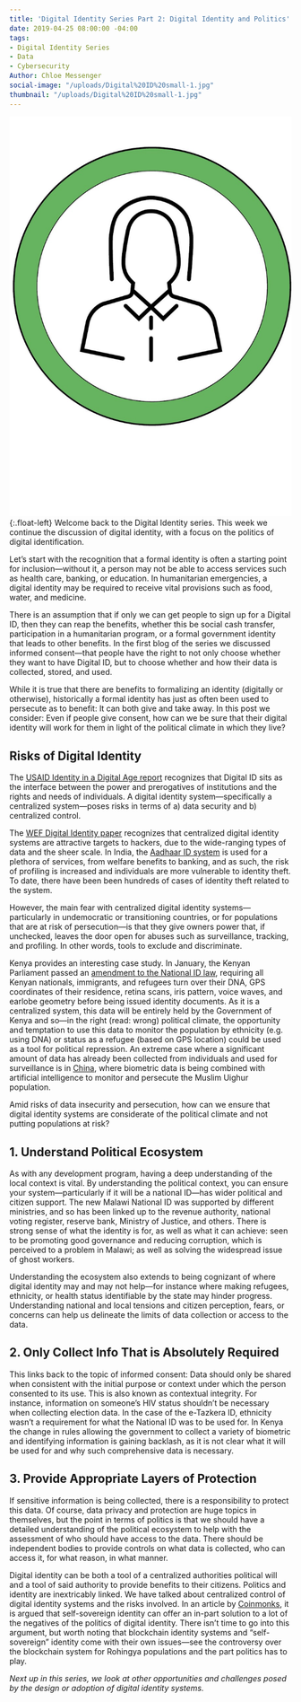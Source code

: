 ```yaml
---
title: 'Digital Identity Series Part 2: Digital Identity and Politics'
date: 2019-04-25 08:00:00 -04:00
tags:
- Digital Identity Series
- Data
- Cybersecurity
Author: Chloe Messenger
social-image: "/uploads/Digital%20ID%20small-1.jpg"
thumbnail: "/uploads/Digital%20ID%20small-1.jpg"
---
```


![Digital ID1.jpg](/uploads/Digital%20ID1.jpg){:.float-left} Welcome back to the Digital Identity series. This week we continue the discussion of digital identity, with a focus on the politics of digital identification.

Let’s start with the recognition that a formal identity is often a starting point for inclusion—without it, a person may not be able to access services such as health care, banking, or education. In humanitarian emergencies, a digital identity may be required to receive vital provisions such as food, water, and medicine.

<!--more-->

There is an assumption that if only we can get people to sign up for a Digital ID, then they can reap the benefits, whether this be social cash transfer, participation in a humanitarian program, or a formal government identity that leads to other benefits. In the first blog of the series we discussed informed consent—that people have the right to not only choose whether they want to have Digital ID, but to choose whether and how their data is collected, stored, and used.

While it is true that there are benefits to formalizing an identity (digitally or otherwise), historically a formal identity has just as often been used to persecute as to benefit: It can both give and take away. In this post we consider: Even if people give consent, how can we be sure that their digital identity will work for them in light of the political climate in which they live?

## Risks of Digital Identity

The [USAID Identity in a Digital Age report](https://www.usaid.gov/sites/default/files/documents/15396/IDENTITY_IN_A_DIGITAL_AGE.pdf) recognizes that Digital ID sits as the interface between the power and prerogatives of institutions and the rights and needs of individuals. A digital identity system—specifically a centralized system—poses risks in terms of a) data security and b) centralized control.

The [WEF Digital Identity paper](http://www3.weforum.org/docs/WEF_INSIGHT_REPORT_Digital%20Identity.pdf) recognizes that centralized digital identity systems are attractive targets to hackers, due to the wide-ranging types of data and the sheer scale. In India, the [Aadhaar ID system](https://www.washingtonpost.com/news/theworldpost/wp/2018/08/09/aadhaar/?utm_term=.66a8980fb621) is  used for a plethora of services, from welfare benefits to banking, and as such, the risk of profiling is increased and individuals are more vulnerable to identity theft. To date, there have been been hundreds of cases of identity theft related to the system.

However, the main fear with centralized digital identity systems—particularly in undemocratic or transitioning countries, or for populations that are at risk of persecution—is that they give owners power that, if unchecked, leaves the door open for abuses such as surveillance, tracking, and profiling. In other words, tools to exclude and discriminate. 

Kenya provides an interesting case study. In January, the Kenyan Parliament passed an [amendment to the National ID law](https://blog.mozilla.org/netpolicy/2019/02/08/kenya-government-mandates-dna-linked-national-id-without-data-protection-law/), requiring  all Kenyan nationals, immigrants, and refugees turn over their DNA, GPS coordinates of their residence, retina scans, iris pattern, voice waves, and earlobe geometry before being issued identity documents. As it is a centralized system, this data will be entirely held by the Government of Kenya and so—in the right (read: wrong) political climate, the opportunity and temptation to use this data to monitor the population by ethnicity (e.g. using DNA) or status as a refugee (based on GPS location) could be used as a tool for political repression. An extreme case where a significant amount of data has already been collected from individuals and used for surveillance is in [China](https://www.theguardian.com/news/2019/apr/11/china-hi-tech-war-on-muslim-minority-xinjiang-uighurs-surveillance-face-recognition), where biometric data is being combined with artificial intelligence to monitor and persecute the Muslim Uighur population.

Amid risks of data insecurity and persecution, how can we ensure that digital identity systems are considerate of the political climate and not putting populations at risk?

## 1. Understand Political Ecosystem

As with any development program, having a deep understanding of the local context is vital. By understanding the political context, you can ensure your system—particularly if it will be a national ID—has wider political and citizen support. The new Malawi National ID was supported by different ministries, and so has been linked up to the revenue authority, national voting register, reserve bank, Ministry of Justice, and others. There is strong sense of what the identity is for, as well as what it can achieve: seen to be promoting good governance and reducing corruption, which is perceived to a problem in Malawi; as well as solving the widespread issue of ghost workers.

Understanding the ecosystem also extends to being cognizant of where digital identity may and may not help—for instance where making refugees, ethnicity, or health status identifiable by the state may hinder progress. Understanding national and local tensions and citizen perception, fears, or concerns can help us delineate the limits of data collection or access to the data.

## 2. Only Collect Info That is Absolutely Required

This links back to the topic of informed consent: Data should only be shared when consistent with the initial purpose or context under which the person consented to its use. This is also known as contextual integrity. For instance, information on someone’s HIV status shouldn’t be necessary when collecting election data. In the case of the e-Tazkera ID, ethnicity wasn’t a requirement for what the National ID was to be used for. In Kenya the change in rules allowing the government to collect a variety of biometric and identifying information is gaining backlash, as it is not clear what it will be used for and why such comprehensive data is necessary.

## 3. Provide Appropriate Layers of Protection

If sensitive information is being collected, there is a responsibility to protect this data. Of course, data privacy and protection are huge topics in themselves, but the point in terms of politics is that we should have a detailed understanding of the political ecosystem to help with the assessment of who should have access to the data. There should be independent bodies to provide controls on what data is collected, who can access it, for what reason, in what manner.

Digital identity can be both a tool of a centralized authorities political will and a tool of said authority to provide benefits to their citizens. Politics and identity are inextricably linked. We have talked about centralized control of digital identity systems and the risks involved. In an article by [Coinmonks](https://medium.com/coinmonks/the-politics-of-digital-identity-934bd035eecb), it is argued that self-sovereign identity can offer an in-part solution to a lot of the negatives of the politics of digital identity. There isn’t time to go into this argument, but worth noting that blockchain identity systems and “self-sovereign” identity come with their own issues—see the controversy over the blockchain system for Rohingya populations and the part politics has to play.

*Next up in this series, we look at other opportunities and challenges posed by the design or adoption of digital identity systems.*